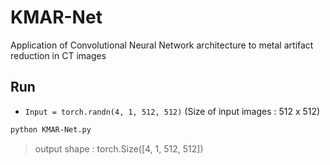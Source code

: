 # KMAR-Net
Application of Convolutional Neural Network architecture to metal artifact reduction in CT images

## Run
* `Input = torch.randn(4, 1, 512, 512)` (Size of input images : 512 x 512)

```bash
python KMAR-Net.py
```

> output shape : torch.Size([4, 1, 512, 512])
